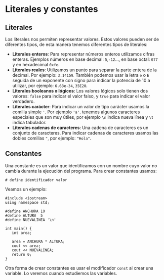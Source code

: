 # Literales y constantes

## Literales

Los literales nos permiten representar valores. Estos valores pueden ser de diferentes tipos, de esta manera tenemos diferentes tipos de literales:

* **Literales enteros**: Para representar números enteros utilizamos cifras enteras. Ejemplos números en base decimal: `5`,`-12`..., en base octal: `077` y en hexadecimal `0xfe`.
* **Literales reales**: Utilizamos un punto para separar la parte entera de la decimal. Por ejemplo: `3.14159`. También podemos usar la letra `e` o `E` seguida de un exponente con signo para indicar la potencia de 10 a utilizar, por ejemplo: `6.63e-34`, `35E20`. 
* **Literales booleanos o lógicos**: Los valores lógicos solo tienen dos valores: `false` para indicar el valor falso, y `true` para indicar el valor verdadero.
* **Literales carácter**: Para indicar un valor de tipo carácter usamos la comilla simple `'`. Por ejemplo `'a'`. tenemos algunos caracteres especiales que son muy útiles, por ejemplo `\n` indica nueva línea y `\t` indica tabulador.
* **Literales cadenas de caracteres**: Una cadena de caracteres es un conjunto de caracteres. Para indicar cadenas de caracteres usamos las dobles comillas `"`, por ejemplo: `"Hola"`.

## Constantes

Una constante es un valor que identificamos con un nombre cuyo valor no cambia durante la ejecución del programa. Para crear constantes usamos:

    # define identificador valor

Veamos un ejemplo:

    #include <iostream>
    using namespace std;

    #define ANCHURA 10   
    #define ALTURA  5
    #define NUEVALINEA '\n'

    int main() {
       int area;  
    
       area = ANCHURA * ALTURA;
       cout << area;
       cout << NUEVALINEA;
       return 0;
    }

Otra forma de crear constantes es usar el modificador `const` al crear una variable. Lo veremos cuando estudiemos las variables.